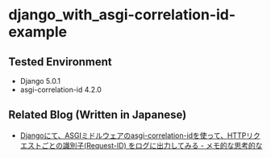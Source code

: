 # django_with_asgi-correlation-id-example

## Tested Environment

- Django 5.0.1
- asgi-correlation-id 4.2.0

## Related Blog (Written in Japanese)

- [Djangoにて、ASGIミドルウェアのasgi-correlation-idを使って、HTTPリクエストごとの識別子(Request-ID) をログに出力してみる - メモ的な思考的な](https://thinkami.hatenablog.com/entry/2024/01/04/210445)